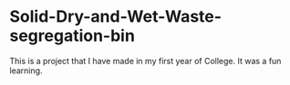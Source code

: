 # Solid-Dry-and-Wet-Waste-segregation-bin
This is a project that I have made in my first year of College. It was a fun learning.
